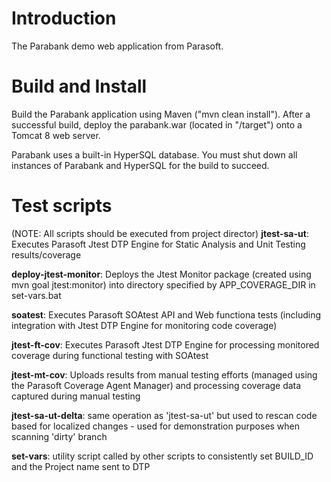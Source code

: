 # Introduction
The Parabank demo web application from Parasoft.

# Build and Install
Build the Parabank application using Maven ("mvn clean install"). After a successful build, deploy the parabank.war (located in "/target") onto a Tomcat 8 web server.

Parabank uses a built-in HyperSQL database. You must shut down all instances of Parabank and HyperSQL for the build to succeed.

# Test scripts 
(NOTE: All scripts should be executed from project director)
**jtest-sa-ut**: Executes Parasoft Jtest DTP Engine for Static Analysis and Unit Testing results/coverage

**deploy-jtest-monitor**: Deploys the Jtest Monitor package (created using mvn goal jtest:monitor) into directory specified by APP_COVERAGE_DIR in set-vars.bat

**soatest**: Executes Parasoft SOAtest API and Web functiona tests (including integration with Jtest DTP Engine for monitoring code coverage)

**jtest-ft-cov**: Executes Parasoft Jtest DTP Engine for processing monitored coverage during functional testing with SOAtest

**jtest-mt-cov**: Uploads results from manual testing efforts (managed using the Parasoft Coverage Agent Manager) and processing coverage data captured during manual testing

**jtest-sa-ut-delta**: same operation as 'jtest-sa-ut' but used to rescan code based for localized changes - used for demonstration purposes when scanning 'dirty' branch

**set-vars**: utility script called by other scripts to consistently set BUILD_ID and the Project name sent to DTP
